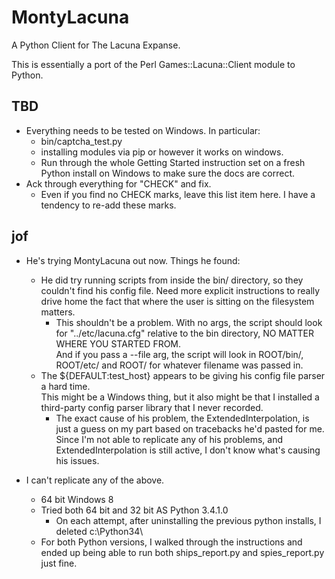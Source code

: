 MontyLacuna
===========

A Python Client for The Lacuna Expanse.

This is essentially a port of the Perl Games::Lacuna::Client module to Python.  

## TBD
- Everything needs to be tested on Windows.  In particular:
  - bin/captcha_test.py
  - installing modules via pip or however it works on windows.
  - Run through the whole Getting Started instruction set on a fresh Python install on 
    Windows to make sure the docs are correct.
- Ack through everything for "CHECK" and fix.
  - Even if you find no CHECK marks, leave this list item here.  I have a tendency to 
    re-add these marks.

## jof
- He's trying MontyLacuna out now.  Things he found:
  - He did try running scripts from inside the bin/ directory, so they couldn't find his 
    config file.  Need more explicit instructions to really drive home the fact that where 
    the user is sitting on the filesystem matters.
    - This shouldn't be a problem.  With no args, the script should look for 
      "../etc/lacuna.cfg" relative to the bin directory, NO MATTER WHERE YOU STARTED FROM.  
      And if you pass a --file arg, the script will look in ROOT/bin/, ROOT/etc/ and ROOT/ 
      for whatever filename was passed in.
  - The ${DEFAULT:test_host} appears to be giving his config file parser a hard time.  
    This might be a Windows thing, but it also might be that I installed a third-party 
    config parser library that I never recorded.
    - The exact cause of his problem, the ExtendedInterpolation, is just a guess on my 
      part based on tracebacks he'd pasted for me.  Since I'm not able to replicate any of 
      his problems, and ExtendedInterpolation is still active, I don't know what's causing 
      his issues.

- I can't replicate any of the above.
    - 64 bit Windows 8
    - Tried both 64 bit and 32 bit AS Python 3.4.1.0
      - On each attempt, after uninstalling the previous python installs, I deleted 
        c:\Python34\
    - For both Python versions, I walked through the instructions and ended up being able 
      to run both ships_report.py and spies_report.py just fine.


